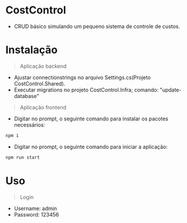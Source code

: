 # CostControl

- CRUD básico simulando um pequeno sistema de controle de custos.

# Instalação

> Aplicação backend
- Ajustar connectionstrings no arquivo Settings.cs(Projeto CostControl.Shared).
- Executar migrations no projeto CostControl.Infra; comando: "update-database"


> Aplicação frontend
- Digitar no prompt, o seguinte comando para instalar os pacotes necessários:
```javascript
npm i
```
- Digitar no prompt, o seguinte comando para iniciar a aplicação:
```javascript
npm run start
```

# Uso

> Login
- Username: admin
- Password: 123456